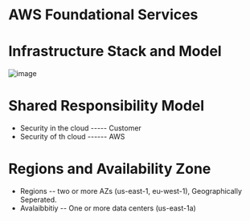 # AWS Foundational Services

# Infrastructure Stack and Model
![image](https://github.com/user-attachments/assets/6eccee77-629f-47b5-ac67-a38da80c8b5d)

# Shared Responsibility Model

* Security in the cloud ----- Customer
* Security of th cloud ------ AWS

# Regions and Availability Zone

* Regions -- two or more AZs (us-east-1, eu-west-1), Geographically Seperated.
* Avalaibbitiy -- One or more data centers (us-east-1a)




